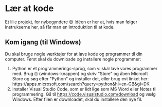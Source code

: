 # Lær at kode
Et lille projekt, for nybegyndere 😊
Idéen er her at, hvis man følger instrukserne her, så får man en introduktion til at kode.

## Kom igang (til Windows)
Du skal bruge nogle værktøjer for at lave kode og programmer til din computer.
Først skal du downloade og installere nogle programmer:
1. Python er et programmerings-sprog, som vi skal lave vores programmer med. Brug &#8862; (windows-knappen) og skriv "Store" og åben Microoft Store og søg efter "Python" og installer det,
   eller brug evt linket her: https://apps.microsoft.com/search?query=python&hl=en-GB&gl=DK
2. Installer Visual Studio Code, som er lidt lige som MS Word eller Notes til programmering. Gå til https://code.visualstudio.com/download og vælg Windows.
   Efter filen er downloadet, skal du installere den nye fil.
